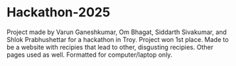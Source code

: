 # Hackathon-2025
Project made by Varun Ganeshkumar, Om Bhagat, Siddarth Sivakumar, and Shlok Prabhushettar for a hackathon in Troy. Project won 1st place.
Made to be a website with recipies that lead to other, disgusting recipies. Other pages used as well. Formatted for computer/laptop only.
